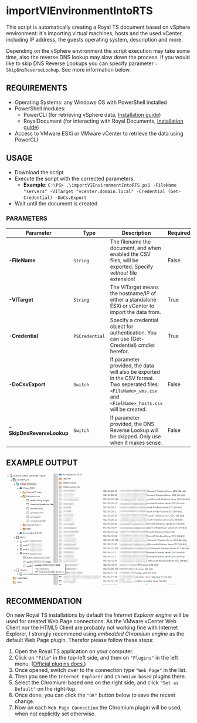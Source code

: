 # importVIEnvironmentIntoRTS

This script is automatically creating a Royal TS document based on vSphere environment: it's importing virtual machines, hosts and the used vCenter, including IP address, the guests operating system, description and more.

Depending on the vSphere environment the script execution may take some time, also the reverse DNS lookup may slow down the process. If you would like to skip DNS Reverse Lookups you can specify parameter `-SkipDnsReverseLookup`. See more information below.

## REQUIREMENTS

* Operating Systems: any Windows OS with PowerShell installed
* PowerShell modules:
  * PowerCLI (for retrieving vSphere data, [Installation guide](https://blogs.vmware.com/PowerCLI/2017/04/powercli-install-process-powershell-gallery.html))
  * RoyalDocument (for interacting with Royal Documents, [Installation guide](https://content.royalapplications.com/Help/RoyalTS/V4/index.html?scripting_gettingstarted.htm))
* Access to VMware ESXi or VMware vCenter to retrieve the data using PowerCLI

## USAGE

* Download the script
* Execute the script with the corrected parameters.
  * **Example**: `C:\PS> .\importVIEnvironmentIntoRTS.ps1 -FileName "servers" -VITarget "vcenter.domain.local" -Credential (Get-Credential) -DoCsvExport`
* Wait until the document is created

### PARAMETERS

| Parameter                 | Type           | Description | Required | Default |
| ------------------------- | -------------- | ----------- | -------- | ------- |
| **-FileName**             | `String`       | The filename the document, and when enabled the CSV files, will be exported. Specify *without* file extension! | False | *vmw_servers* |
| **-VITarget**             | `String`       |The VITarget means the hostname/IP of either a standalone ESXi or vCenter to import the data from. | True | *None* |
| **-Credential**           | `PSCredential` | Specify a credential object for authentication. You can use (Get-Credential) cmdlet herefor. | True | *None* |
| **-DoCsvExport**          | `Switch`       | If parameter provided, the data will also be exported in the CSV format. Two seperated files: `<FileName>_vms.csv` and `<FielName>_hosts.csv` will be created. | False | *False* |
| **-SkipDnsReverseLookup** | `Switch`       | If parameter provided, the DNS Reverse Lookup will be skipped. Only use when it makes sense. | False | *False* |

## EXAMPLE OUTPUT

![RoyalTS Document Screenshot](https://raw.githubusercontent.com/patschi/royalts-scripts/master/screenshots/importVIEnvironmentIntoRTS-rtsdoc-1.png "Royal TS Document Screenshot")

## RECOMMENDATION

On new Royal TS installations by default the *Internet Explorer engine* will be used for created Web Page connections. As the VMware vCenter Web Client nor the HTML5 Client are probably not working fine with Internet Explorer, I strongly recommend using *embedded Chromium engine* as the default Web Page plugin. Therefor please follow these steps:

1. Open the Royal TS application on your computer.
2. Click on `"File"` in the top-left side, and then on `"Plugins"` in the left menu. ([Official plugins docs.](https://content.royalapplications.com/Help/RoyalTS/V4/index.html?introduction_plugins.htm))
3. Once opened, switch over to the connection type `"Web Page"` in the list.
4. Then you see the `Internet Explorer` and `Chromium-based` plugins there.
5. Select the Chromium-based one on the right side, and click `"Set as Default"` on the right-top.
6. Once done, you can click the `"OK"` button below to save the recent change.
7. Now on each `Web Page Connection` the Chromium plugin will be used, when not explicitly set otherwise.
